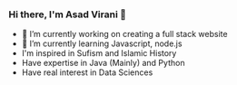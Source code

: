 ### Hi there, I'm Asad Virani 👋


- 🔭 I’m currently working on creating a full stack website
- 🌱 I’m currently learning Javascript, node.js
- I'm inspired in Sufism and Islamic History
- Have expertise in Java (Mainly) and Python
- Have real interest in Data Sciences 

